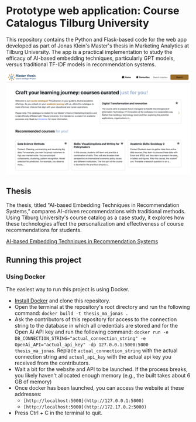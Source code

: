 # Prototype web application: Course Catalogus Tilburg University
This repository contains the Python and Flask-based code for the web app developed as part of Jonas Klein's Master's thesis in Marketing Analytics at Tilburg University. The app is a practical implementation to study the efficacy of AI-based embedding techniques, particularly GPT models, versus traditional TF-IDF models in recommendation systems.

<div align="center">
<img src="https://github.com/KleinJonasUVT/thesis_ma_jonas/blob/95bcfc4b240a2e8c525db522d80e2618cd227d21/static/homepage.png" width="800" alt="Homepage">
</div>

## Thesis
The thesis, titled "AI-based Embedding Techniques in Recommendation Systems," compares AI-driven recommendations with traditional methods. Using Tilburg University's course catalog as a case study, it explores how these technologies affect the personalization and effectiveness of course recommendations for students.

[AI-based Embedding Techniques in Recommendation Systems](https://github.com/KleinJonasUVT/thesis_ma_jonas/blob/001cac749ba141616eae1089cb4718b453fc4fd7/AI_based_Embedding_Techniques_in_Recommendation_systems%20(46).pdf)

## Running this project

### Using Docker

The easiest way to run this project is using Docker.

- [Install Docker](docs/install_docker.md) and clone this repository.
- Open the terminal at the repository's root directory and run the following command: `docker build -t thesis_ma_jonas .`
- Ask the contributors of this repository for access to the connection string to the database in which all credentials are stored and for the Open Ai API key and run the following command: `docker run -e DB_CONNECTION_STRING="actual_connection_string" -e OpenAi_API="actual_api_key" -dp 127.0.0.1:5000:5000 thesis_ma_jonas`. Replace `actual_connection_string` with the actual connection string and `actual_api_key` with the actual api key you received from the contributors.
- Wait a bit for the website and API to be launched. If the process breaks, you likely haven't allocated enough memory (e.g., the built takes about 6 GB of memory)
- Once docker has been launched, you can access the website at these addresses:
    - `[http://localhost:5000](http://127.0.0.1:5000)`
    - `[http://localhost:5000](http://172.17.0.2:5000)`
- Press Ctrl + C in the terminal to quit.
